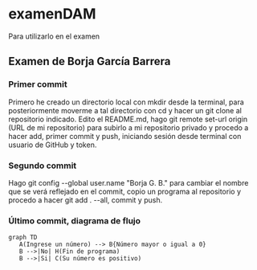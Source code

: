 # examenDAM
Para utilizarlo en el examen

## Examen de Borja García Barrera
### Primer commit


Primero he creado un directorio local con mkdir desde la terminal, para posteriormente moverme a tal directorio con cd y hacer un git clone al repositorio indicado. Edito el README.md, hago git remote set-url origin (URL de mi repositorio) para subirlo a mi repositorio privado y procedo a hacer add, primer commit y push, iniciando sesión desde terminal con usuario de GitHub y token.


### Segundo commit


Hago git config --global user.name "Borja G. B." para cambiar el nombre que se verá reflejado en el commit, copio un programa al repositorio y procedo a hacer git add . --all, commit y push.


### Último commit, diagrama de flujo

```mermaid
graph TD
   A(Ingrese un número) --> B{Número mayor o igual a 0}
   B -->|No| H(Fin de programa)
   B -->|Si| C(Su número es positivo)
```
